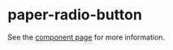 paper-radio-button
===================

See the [component page](https://www.polymer-project.org/0.5/docs/elements/paper-radio-button.html) for more information.
